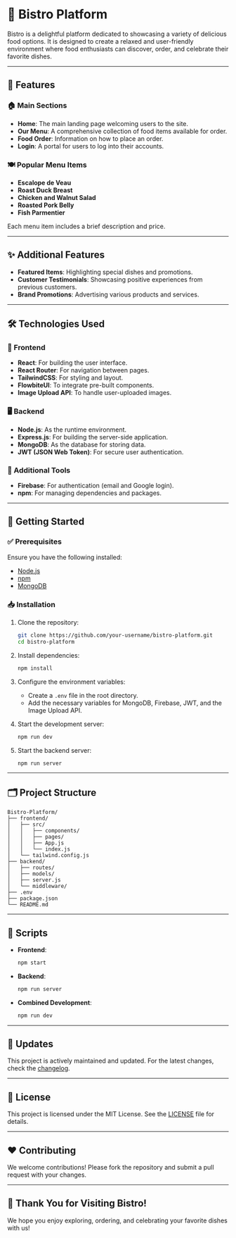 # 🍴 Bistro Platform

Bistro is a delightful platform dedicated to showcasing a variety of delicious food options. It is designed to create a relaxed and user-friendly environment where food enthusiasts can discover, order, and celebrate their favorite dishes.

---

## 🌟 Features

### 🏠 Main Sections
- **Home**: The main landing page welcoming users to the site.
- **Our Menu**: A comprehensive collection of food items available for order.
- **Food Order**: Information on how to place an order.
- **Login**: A portal for users to log into their accounts.

### 🍽️ Popular Menu Items
- **Escalope de Veau**
- **Roast Duck Breast**
- **Chicken and Walnut Salad**
- **Roasted Pork Belly**
- **Fish Parmentier**

Each menu item includes a brief description and price.

---

## ✨ Additional Features

- **Featured Items**: Highlighting special dishes and promotions.
- **Customer Testimonials**: Showcasing positive experiences from previous customers.
- **Brand Promotions**: Advertising various products and services.

---

## 🛠️ Technologies Used

### 🎨 Frontend
- **React**: For building the user interface.
- **React Router**: For navigation between pages.
- **TailwindCSS**: For styling and layout.
- **FlowbiteUI**: To integrate pre-built components.
- **Image Upload API**: To handle user-uploaded images.

### 🖥️ Backend
- **Node.js**: As the runtime environment.
- **Express.js**: For building the server-side application.
- **MongoDB**: As the database for storing data.
- **JWT (JSON Web Token)**: For secure user authentication.

### 🔧 Additional Tools
- **Firebase**: For authentication (email and Google login).
- **npm**: For managing dependencies and packages.

---

## 🚀 Getting Started

### ✅ Prerequisites
Ensure you have the following installed:
- [Node.js](https://nodejs.org/)
- [npm](https://www.npmjs.com/)
- [MongoDB](https://www.mongodb.com/)

### 📥 Installation

1. Clone the repository:
   ```bash
   git clone https://github.com/your-username/bistro-platform.git
   cd bistro-platform
   ```

2. Install dependencies:
   ```bash
   npm install
   ```

3. Configure the environment variables:
   - Create a `.env` file in the root directory.
   - Add the necessary variables for MongoDB, Firebase, JWT, and the Image Upload API.

4. Start the development server:
   ```bash
   npm run dev
   ```

5. Start the backend server:
   ```bash
   npm run server
   ```

---

## 🗂️ Project Structure
```
Bistro-Platform/
├── frontend/
│   ├── src/
│   │   ├── components/
│   │   ├── pages/
│   │   ├── App.js
│   │   └── index.js
│   └── tailwind.config.js
├── backend/
│   ├── routes/
│   ├── models/
│   ├── server.js
│   └── middleware/
├── .env
├── package.json
└── README.md
```

---

## 📜 Scripts
- **Frontend**:
  ```bash
  npm start
  ```
- **Backend**:
  ```bash
  npm run server
  ```
- **Combined Development**:
  ```bash
  npm run dev
  ```

---

## 🔄 Updates
This project is actively maintained and updated. For the latest changes, check the [changelog](./CHANGELOG.md).

---

## 📄 License
This project is licensed under the MIT License. See the [LICENSE](./LICENSE) file for details.

---

## ❤️ Contributing
We welcome contributions! Please fork the repository and submit a pull request with your changes.

---

## 🎉 Thank You for Visiting Bistro!
We hope you enjoy exploring, ordering, and celebrating your favorite dishes with us!
